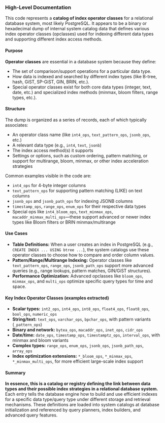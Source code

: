 ### High-Level Documentation

This code represents a **catalog of index operator classes** for a relational database system, most likely PostgreSQL. It appears to be a binary or hexadecimal dump of internal system catalog data that defines various index operator classes (opclasses) used for indexing different data types and supporting different index access methods.

#### Purpose

**Operator classes** are essential in a database system because they define:
- The set of comparison/support operations for a particular data type.
- How data is indexed and searched by different index types (like B-tree, hash, GiST, SP-GiST, GIN, BRIN, etc.).
- Special operator classes exist for both core data types (integer, text, date, etc.) and specialized index methods (minmax, bloom filters, range types, etc.).

#### Structure

The dump is organized as a series of records, each of which typically associates:
- An operator class name (like `int4_ops`, `text_pattern_ops`, `jsonb_ops`, etc.)
- A relevant data type (e.g., `int4`, `text`, `jsonb`)
- The index access method(s) it supports
- Settings or options, such as custom ordering, pattern matching, or support for multirange, bloom, minmax, or other index acceleration strategies

Common examples visible in the code are:
- `int4_ops` for 4-byte integer columns
- `text_pattern_ops` for supporting pattern matching (LIKE) on text columns
- `jsonb_ops` and `jsonb_path_ops` for indexing JSONB columns
- `timestamp_ops`, `range_ops`, `enum_ops` for their respective data types
- Special ops like `int4_bloom_ops`, `text_minmax_ops`, `macaddr_minmax_multi_ops`—these support advanced or newer index types like Bloom filters or BRIN minmax/multirange

#### Use Cases

- **Table Definitions:** When a user creates an index in PostgreSQL (e.g., `CREATE INDEX ... USING btree ...`), the system catalogs use these operator classes to choose how to compare and order column values.
- **Pattern/Range/Multirange Indexing:** Operator classes like `text_pattern_ops`, `range_ops`, `jsonb_path_ops` support more advanced queries (e.g., range lookups, pattern matches, GIN/GiST structures).
- **Performance Optimization:** Advanced opclasses like `bloom_ops`, `minmax_ops`, and `multi_ops` optimize specific query types for time and space.

#### Key Index Operator Classes (examples extracted)
- **Scalar types:** `int2_ops`, `int4_ops`, `int8_ops`, `float4_ops`, `float8_ops`, `bool_ops`, `numeric_ops`
- **String/text:** `text_ops`, `varchar_ops`, `bpchar_ops`, with pattern variants (`_pattern_ops`)
- **Binary and network:** `bytea_ops`, `macaddr_ops`, `inet_ops`, `cidr_ops`
- **Date/time:** `date_ops`, `timestamp_ops`, `timestamptz_ops`, `interval_ops`, with minmax and bloom variants
- **Complex types:** `range_ops`, `enum_ops`, `jsonb_ops`, `jsonb_path_ops`, `array_ops`
- **Index optimization extensions:** `*_bloom_ops`, `*_minmax_ops`, `*_minmax_multi_ops`, for more efficient large-scale index support

#### Summary

**In essence, this is a catalog or registry defining the link between data types and their possible index strategies in a relational database system.** Each entry tells the database engine how to build and use efficient indexes for a specific data type/query type under different storage and retrieval mechanisms. These definitions are loaded into system catalogs at database initialization and referenced by query planners, index builders, and advanced query features.